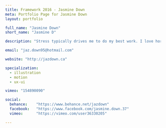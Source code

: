 ```yaml
---
title: Framework 2016 - Jasmine Down
meta: Portfolio Page for Jasmine Down
layout: portfolio

full_name: "Jasmine Down"
short_name: "Jasmine D"

description: "Stress typically drives me to do my best work. I love horror movies, camping, and having a beer with friends."

email: "jaz.down95@hotmail.com"

website: "http://jazdown.ca"

specialization:
  - illustration
  - motion
  - ux-ui

vimeo: "154890090"

social:
  behance:    "https://www.behance.net/jazdown"
  facebook:   "https://www.facebook.com/jasmine.down.37"
  vimeo:      "https://vimeo.com/user36330205"

---
```

